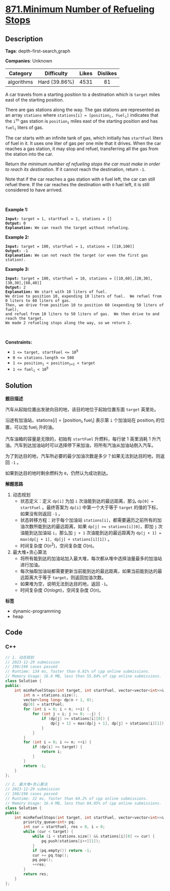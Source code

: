 # [871.Minimum Number of Refueling Stops](https://leetcode.com/problems/minimum-number-of-refueling-stops/description/)

## Description

**Tags**: depth-first-search,graph

**Companies**: Unknown

|  Category  |  Difficulty   | Likes | Dislikes |
| :--------: | :-----------: | :---: | :------: |
| algorithms | Hard (39.86%) | 4531  |    81    |

<p>A car travels from a starting position to a destination which is <code>target</code> miles east of the starting position.</p>
<p>There are gas stations along the way. The gas stations are represented as an array <code>stations</code> where <code>stations[i] = [position<sub>i</sub>, fuel<sub>i</sub>]</code> indicates that the <code>i<sup>th</sup></code> gas station is <code>position<sub>i</sub></code> miles east of the starting position and has <code>fuel<sub>i</sub></code> liters of gas.</p>
<p>The car starts with an infinite tank of gas, which initially has <code>startFuel</code> liters of fuel in it. It uses one liter of gas per one mile that it drives. When the car reaches a gas station, it may stop and refuel, transferring all the gas from the station into the car.</p>
<p>Return <em>the minimum number of refueling stops the car must make in order to reach its destination</em>. If it cannot reach the destination, return <code>-1</code>.</p>
<p>Note that if the car reaches a gas station with <code>0</code> fuel left, the car can still refuel there. If the car reaches the destination with <code>0</code> fuel left, it is still considered to have arrived.</p>
<p>&nbsp;</p>
<p><strong class="example">Example 1:</strong></p>
<pre><code><strong>Input:</strong> target = 1, startFuel = 1, stations = []
<strong>Output:</strong> 0
<strong>Explanation:</strong> We can reach the target without refueling.</code></pre>
<p><strong class="example">Example 2:</strong></p>
<pre><code><strong>Input:</strong> target = 100, startFuel = 1, stations = [[10,100]]
<strong>Output:</strong> -1
<strong>Explanation:</strong> We can not reach the target (or even the first gas station).</code></pre>
<p><strong class="example">Example 3:</strong></p>
<pre><code><strong>Input:</strong> target = 100, startFuel = 10, stations = [[10,60],[20,30],[30,30],[60,40]]
<strong>Output:</strong> 2
<strong>Explanation:</strong> We start with 10 liters of fuel.
We drive to position 10, expending 10 liters of fuel.  We refuel from 0 liters to 60 liters of gas.
Then, we drive from position 10 to position 60 (expending 50 liters of fuel),
and refuel from 10 liters to 50 liters of gas.  We then drive to and reach the target.
We made 2 refueling stops along the way, so we return 2.</code></pre>
<p>&nbsp;</p>
<p><strong>Constraints:</strong></p>
<ul>
  <li><code>1 &lt;= target, startFuel &lt;= 10<sup>9</sup></code></li>
  <li><code>0 &lt;= stations.length &lt;= 500</code></li>
  <li><code>1 &lt;= position<sub>i</sub> &lt; position<sub>i+1</sub> &lt; target</code></li>
  <li><code>1 &lt;= fuel<sub>i</sub> &lt; 10<sup>9</sup></code></li>
</ul>

## Solution

**题目描述**

汽车从起始位置出发驶向目的地，该目的地位于起始位置东面 `target` 英里处。

沿途有加油站，$\text{stations}[i] = [\text{position}_i, \text{fuel}_i]$ 表示第 `i` 个加油站在 $\text{position}_i$ 的位置，可以加 $\text{fuel}_i$ 升的油。

汽车油箱的容量是无限的，初始有 `startFuel` 升燃料，每行驶 1 英里消耗 1 升汽油。汽车到达加油站时可以选择停下来加油，将所有汽油从加油站倒入汽车。

为了到达目的地，汽车所必要的最少加油次数是多少？如果无法到达目的地，则返回 `-1` 。

如果到达目的地时剩余燃料为 `0`，仍然认为成功到达。

**解题思路**

1. 动态规划
   - 状态定义：定义 `dp[i]` 为加 `i` 次油能到达的最远距离，那么 `dp[0] = startFuel` 。最终答案为 `dp[i]` 中第一个大于等于 `target` 的值的下标，如果没有则返回 `-1` 。
   - 状态转移方程：对于每个加油站 `stations[i]`，都需要遍历之前所有的加油次数所能到达的最远距离，如果 `dp[j] >= stations[i][0]`，即加 `j` 次油能到达加油站 `i`，那么加 `j + 1` 次油能到达的最远距离为 `dp[j + 1] = max(dp[j + 1], dp[j] + stations[i][1])` 。
   - 时间复杂度 $O(n^2)$，空间复杂度 $O(n)$。
2. 最大堆+贪心算法
   - 将所有能到达的加油站加入最大堆，每次都从堆中选择油量最多的加油站进行加油。
   - 每次抽取加油站都需要更新当前能到达的最远距离，如果当前能到达的最远距离大于等于 `target`，则返回加油次数。
   - 如果堆为空，说明无法到达目的地，返回 `-1`。
   - 时间复杂度 $O(nlogn)$，空间复杂度 $O(n)$。

**标签**

- dynamic-programming
- heap

<!-- code start -->
## Code

### C++

```cpp
// 1. 动态规划
// 2023-12-29 submission
// 198/198 cases passed
// Runtime: 134 ms, faster than 6.81% of cpp online submissions.
// Memory Usage: 16.6 MB, less than 55.84% of cpp online submissions.
class Solution {
public:
    int minRefuelStops(int target, int startFuel, vector<vector<int>>& stations) {
        int n = stations.size();
        vector<long long> dp(n + 1, 0);
        dp[0] = startFuel;
        for (int i = 0; i < n; ++i) {
            for (int j = i; j >= 0; --j) {
                if (dp[j] >= stations[i][0]) {
                    dp[j + 1] = max(dp[j + 1], dp[j] + stations[i][1]);
                }
            }
        }
        for (int i = 0; i <= n; ++i) {
            if (dp[i] >= target) {
                return i;
            }
        }
        return -1;
    }
};
```

```cpp
// 2. 最大堆+贪心算法
// 2023-12-29 submission
// 198/198 cases passed
// Runtime: 22 ms, faster than 64.2% of cpp online submissions.
// Memory Usage: 16.4 MB, less than 84.05% of cpp online submissions.
class Solution {
public:
    int minRefuelStops(int target, int startFuel, vector<vector<int>>& stations) {
        priority_queue<int> pq;
        int cur = startFuel, res = 0, i = 0;
        while (cur < target) {
            while (i < stations.size() && stations[i][0] <= cur) {
                pq.push(stations[i++][1]);
            }
            if (pq.empty()) return -1;
            cur += pq.top();
            pq.pop();
            ++res;
        }
        return res;
    }
};
```

<!-- code end -->
